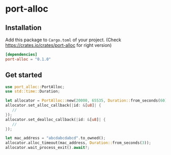 # port-alloc

## Installation

Add this package to `Cargo.toml` of your project. (Check https://crates.io/crates/port-alloc for right version)

```toml
[dependencies]
port-alloc = "0.1.0"
```

## Get started

```rust
use port_alloc::PortAlloc;
use std::time::Duration;

let allocator = PortAlloc::new(20000, 65535, Duration::from_seconds(60));
allocator.set_alloc_callback(|id: &[u8]| {
   //
});
allocator.set_dealloc_callback(|id: &[u8]| {
   //
});

let mac_address = "abcdabcdabcd".to_owned();
allocator.alloc_timeout(mac_address, Duration::from_seconds(3));
allocator.wait_process_exit().await?;
```
